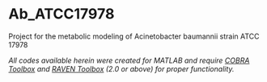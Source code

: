 # Ab_ATCC17978

Project for the metabolic modeling of Acinetobacter baumannii strain ATCC 17978

*All codes available herein were created for MATLAB and require [COBRA Toolbox](https://github.com/opencobra/cobratoolbox) and [RAVEN Toolbox](https://github.com/SysBioChalmers/RAVEN) (2.0 or above) for proper functionality.*

